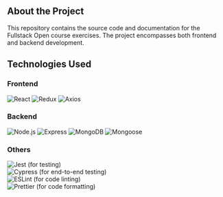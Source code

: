## About the Project

This repository contains the source code and documentation for the Fullstack Open course exercises. The project encompasses both frontend and backend development.

## Technologies Used

### Frontend
![React](https://img.shields.io/badge/React-20232A?style=for-the-badge&logo=react&logoColor=61DAFB)
![Redux](https://img.shields.io/badge/Redux-764ABC?style=for-the-badge&logo=redux&logoColor=white)
![Axios](https://img.shields.io/badge/Axios-5A29E4?style=for-the-badge&logo=axios&logoColor=white)

### Backend
![Node.js](https://img.shields.io/badge/Node.js-339933?style=for-the-badge&logo=nodedotjs&logoColor=white)
![Express](https://img.shields.io/badge/Express-000000?style=for-the-badge&logo=express&logoColor=white)
![MongoDB](https://img.shields.io/badge/MongoDB-4EA94B?style=for-the-badge&logo=mongodb&logoColor=white)
![Mongoose](https://img.shields.io/badge/Mongoose-880000?style=for-the-badge&logoColor=white)

### Others
![Jest](https://img.shields.io/badge/Jest-C21325?style=for-the-badge&logo=jest&logoColor=white) (for testing)  
![Cypress](https://img.shields.io/badge/Cypress-17202C?style=for-the-badge&logo=cypress&logoColor=white) (for end-to-end testing)  
![ESLint](https://img.shields.io/badge/ESLint-4B32C3?style=for-the-badge&logo=eslint&logoColor=white) (for code linting)  
![Prettier](https://img.shields.io/badge/Prettier-F7B93E?style=for-the-badge&logo=prettier&logoColor=white) (for code formatting)

